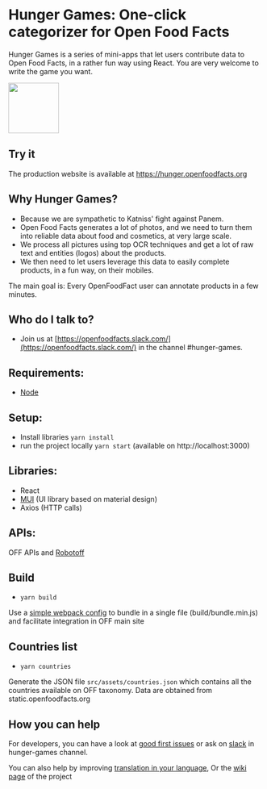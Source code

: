 # Hunger Games: One-click categorizer for Open Food Facts

Hunger Games is a series of mini-apps that let users contribute data to Open Food Facts, in a rather fun way using React.
You are very welcome to write the game you want.

<picture>
  <source media="(prefers-color-scheme: dark)" srcset="https://static.openfoodfacts.org/images/logos/off-logo-horizontal-dark.png">
  <source media="(prefers-color-scheme: light)" srcset="https://static.openfoodfacts.org/images/logos/off-logo-horizontal-light.png">
  <img height="100" src="https://static.openfoodfacts.org/images/logos/off-logo-horizontal-light.png">
</picture>

## Try it

The production website is available at https://hunger.openfoodfacts.org

## Why Hunger Games?

- Because we are sympathetic to Katniss' fight against Panem.
- Open Food Facts generates a lot of photos, and we need to turn them into reliable data about food and cosmetics, at very large scale.
- We process all pictures using top OCR techniques and get a lot of raw text and entities (logos) about the products.
- We then need to let users leverage this data to easily complete products, in a fun way, on their mobiles.

The main goal is: Every OpenFoodFact user can annotate products in a few minutes.

## Who do I talk to?

- Join us at [https://openfoodfacts.slack.com/](https://openfoodfacts.slack.com/) in the channel #hunger-games.

## Requirements:

- [Node](https://nodejs.org)

## Setup:

- Install libraries `yarn install`
- run the project locally `yarn start` (available on http://localhost:3000)

## Libraries:

- React
- [MUI](mui.com) (UI library based on material design)
- Axios (HTTP calls)

## APIs:

OFF APIs and [Robotoff](https://github.com/openfoodfacts/robotoff)

## Build

- `yarn build`

Use a [simple webpack config](https://github.com/facebook/create-react-app/issues/3365#issuecomment-376546407) to bundle in a single file (build/bundle.min.js) and facilitate integration in OFF main site

## Countries list

- `yarn countries`

Generate the JSON file `src/assets/countries.json` which contains all the countries available on OFF taxonomy. Data are obtained from static.openfoodfacts.org

## How you can help

For developers, you can have a look at [good first issues](https://github.com/openfoodfacts/hunger-games/issues?q=is%3Aissue+is%3Aopen+sort%3Aupdated-desc+label%3A%22good+first+issue%22) or ask on [slack](https://slack.openfoodfacts.org/) in hunger-games channel.

You can also help by improving [translation in your language](https://translate.openfoodfacts.org/translate/openfoodfacts/1942/en-fr?filter=basic&value=0), Or the [wiki page](https://wiki.openfoodfacts.org/Hunger_Games) of the project
